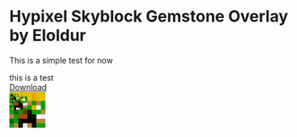 # Hypixel Skyblock Gemstone Overlay by Eloldur
This is a simple test for now
<html><body> this is a test <div><a href="https://github.com/MrGamerAgent/mrgameragent.github.io/raw/main/%5BR%5D%20%C2%A76Elo's%20%C2%A72Gemstones%20%C2%A7aV3.1%20%C2%A77%5B1.8.%2B%5D.zip" class="jw-download-button js-download-link jw-btn jw-btn-sm jw-btn-style-default jw-btn__default-color">Download</a></div></body></html>
<img src="/pack[1].png" alt="3.1">
